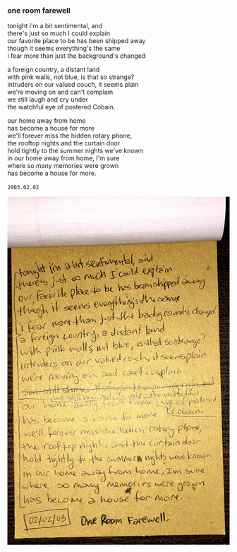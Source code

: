 ### one room farewell

tonight i'm a bit sentimental, and \
there's just so much I could explain \
our favorite place to be has been shipped away \
though it seems everything's the same \
i fear more than just the background's changed

a foreign country, a distant land \
with pink walls, not blue, is that so strange? \
intruders on our valued couch, it seems plain \
we're moving on and can't complain \
we still laugh and cry under \
the watchful eye of postered Cobain.

our home away from home \
has become a house for more \
we'll forever miss the hidden rotary phone, \
the rooftop nights and the curtain door \
hold tightly to the summer nights we've known \
in our home away from home, I'm sure \
where so many memories were grown \
has become a house for more.

`2003.02.02`

![image](16.one-room-farewell.jpg)
